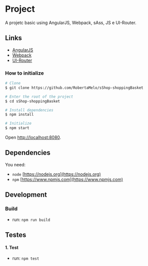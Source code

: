 # Project

A projetc basic using AngularJS, Webpack, sAss, JS e UI-Router.

## Links

* [AngularJS](https://angularjs.org/)
* [Webpack](https://webpack.js.org/)
* [UI-Router](https://ui-router.github.io/)

### How to initialize

```bash
# Clone
$ git clone https://github.com/RobertaMelo/sShop-shoppingBasket

# Enter the root of the project
$ cd sShop-shoppingBasket

# Install dependencies
$ npm install

# Initialize
$ npm start
```

Open [http://localhost:8080](http://localhost:8080).


## Dependencies

You need:
* `node` [https://nodejs.org](https://nodejs.org)
* `npm`  [https://www.npmjs.com](https://www.npmjs.com)


## Development

### Build

* run: `npm run build`

## Testes

#### 1. Test

* run: `npm test`

